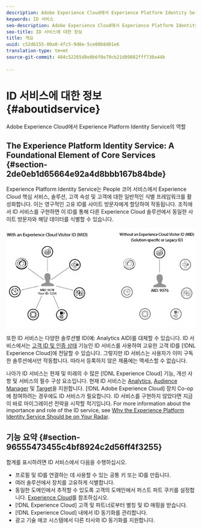 ```yaml
---
description: Adobe Experience Cloud에서 Experience Platform Identity Service의 역할
keywords: ID 서비스
seo-description: Adobe Experience Cloud에서 Experience Platform Identity Service의 역할
seo-title: ID 서비스에 대한 정보
title: 개요
uuid: c52d6155-00a0-4fc5-9d8e-5ce00b8d01e6
translation-type: tm+mt
source-git-commit: 484c52265d8e0b6f0e79cb21d09082fff730a44b

---
```



# ID 서비스에 대한 정보{#aboutidservice}

Adobe Experience Cloud에서 Experience Platform Identity Service의 역할

<!--
mcvid-functionality.xml
-->

## The Experience Platform Identity Service: A Foundational Element of Core Services {#section-2de0eb1d65664e92a4d8bbb167b84bde}

Experience Platform Identity Service는 People 코어 서비스에서 Experience Cloud 핵심 서비스, 솔루션, 고객 속성 및 고객에 대한 일반적인 식별 프레임워크를 활성화합니다. 이는 영구적인 고유 ID를 사이트 방문자에게 할당하여 작동됩니다. 조직에서 ID 서비스를 구현하면 이 ID를 통해 다른 Experience Cloud 솔루션에서 동일한 사이트 방문자와 해당 데이터를 식별할 수 있습니다.

![](assets/ecid.png)

또한 ID 서비스는 다양한 솔루션별 ID(예: Analytics AID)를 대체할 수 있습니다. ID 서비스에서는 [고객 ID 및 인증 상태](../reference/authenticated-state.md) 기능인 ID 서비스를 사용하여 고유한 고객 ID를 [!DNL Experience Cloud]에 전달할 수 있습니다. 그렇지만 ID 서비스는 사용자가 이미 구독한 솔루션에서만 작동합니다. 따라서 등록하지 않은 제품에는 액세스할 수 없습니다.

나아가 ID 서비스는 현재 및 미래의 수 많은 [!DNL Experience Cloud] 기능, 개선 사항 및 서비스의 필수 구성 요소입니다. 현재 ID 서비스는 [Analytics](http://www.adobe.com/marketing-cloud/web-analytics.html), [Audience Manager](http://www.adobe.com/marketing-cloud/data-management-platform.html) 및 [Target](http://www.adobe.com/marketing-cloud/testing-targeting.html)을 지원합니다. [!DNL Adobe Experience Cloud] 장치 Co-op에 참여하려는 경우에도 ID 서비스가 필요합니다. ID 서비스를 구현하지 않았다면 지금이 바로 마이그레이션 전략을 시작할 적기입니다. For more information about the importance and role of the ID service, see [Why the Experience Platform Identity Service Should be on Your Radar](http://blogs.adobe.com/digitalmarketing/analytics/why-new-adobe-marketing-cloud-id-service-should-be-on-your-radar/).

## 기능 요약 {#section-96555473455c4bf8924c2d56ff4f3255}

합계를 표시하려면 ID 서비스에서 다음을 수행하십시오.

* 프로필 및 ID를 연결하는 데 사용할 수 있는 공통 키 또는 ID를 만듭니다.
* 여러 솔루션에서 장치를 고유하게 식별합니다.
* 동일한 도메인에서 추적할 수 있도록 고객의 도메인에서 퍼스트 파트 쿠키를 설정합니다. [Experience Cloud](../introduction/cookies.md)를 참조하십시오.
* [!DNL Experience Cloud] 고객 및 파트너로부터 별칭 및 ID 매핑을 받습니다.
* [!DNL Experience Cloud] 내에서 ID 동기화를 관리합니다.
* 광고 기술 에코 시스템에서 다른 타사와 ID 동기화를 지원합니다.
